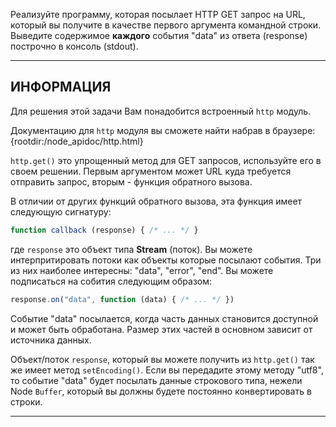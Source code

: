 Реализуйте программу, которая посылает HTTP GET запрос на URL, который вы получите в качестве первого аргумента командной строки. Выведите содержимое **каждого** события "data" из ответа (response) построчно в консоль (stdout).

----------------------------------------------------------------------
## ИНФОРМАЦИЯ

Для решения этой задачи Вам понадобится встроенный `http` модуль.


Документацию для `http` модуля вы сможете найти набрав в браузере:
  {rootdir:/node_apidoc/http.html}

`http.get()` это упрощенный метод для GET запросов, используйте его в своем решении. Первым аргументом может URL куда требуется отправить запрос, вторым - функция обратного вызова.

В отличии от других функций обратного вызова, эта функция имеет следующую сигнатуру:
```js
function callback (response) { /* ... */ }
```

где `response` это объект типа **Stream** (поток). Вы можете интерпритировать потоки как объекты которые посылают события. Три из них наиболее интересны: "data", "error", "end". Вы можете подписаться на собития следующим образом:

```js
response.on("data", function (data) { /* ... */ })
```

Событие "data" посылается, когда часть данных становится доступной и может быть обработана. Размер этих частей в основном зависит от источника данных.

Объект/поток `response`, который вы можете получить из `http.get()` так же имеет метод `setEncoding()`. Если вы передадите этому методу "utf8", то событие "data" будет посылать данные строкового типа, нежели Node `Buffer`, который вы должны будете постоянно конвертировать в строки.

----------------------------------------------------------------------
